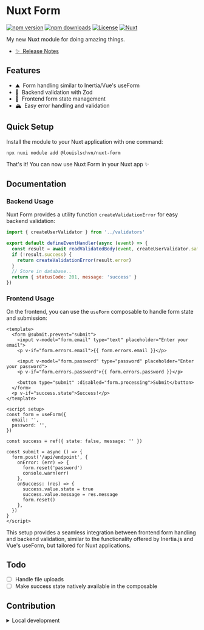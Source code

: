 # Nuxt Form

[![npm version][npm-version-src]][npm-version-href]
[![npm downloads][npm-downloads-src]][npm-downloads-href]
[![License][license-src]][license-href]
[![Nuxt][nuxt-src]][nuxt-href]

My new Nuxt module for doing amazing things.

- [✨ &nbsp;Release Notes](/CHANGELOG.md)
<!-- - [🏀 Online playground](https://stackblitz.com/github/your-org/nuxt-form?file=playground%2Fapp.vue) -->
<!-- - [📖 &nbsp;Documentation](https://example.com) -->

## Features

- ⛰ &nbsp;Form handling similar to Inertia/Vue's useForm
- 🚠 &nbsp;Backend validation with Zod
- 🌲 &nbsp;Frontend form state management
- 🏔 &nbsp;Easy error handling and validation

## Quick Setup

Install the module to your Nuxt application with one command:

```bash
npx nuxi module add @louislschvn/nuxt-form
```

That's it! You can now use Nuxt Form in your Nuxt app ✨

## Documentation

### Backend Usage

Nuxt Form provides a utility function `createValidationError` for easy backend validation:

```javascript
import { createUserValidator } from '../validators'

export default defineEventHandler(async (event) => {
  const result = await readValidatedBody(event, createUserValidator.safeParse)
  if (!result.success) {
    return createValidationError(result.error)
  }
  // Store in database..
  return { statusCode: 201, message: 'success' }
})
```

### Frontend Usage

On the frontend, you can use the `useForm` composable to handle form state and submission:

```vue
<template>
  <form @submit.prevent="submit">
    <input v-model="form.email" type="text" placeholder="Enter your email">
    <p v-if="form.errors.email">{{ form.errors.email }}</p>

    <input v-model="form.password" type="password" placeholder="Enter your password">
    <p v-if="form.errors.password">{{ form.errors.password }}</p>

    <button type="submit" :disabled="form.processing">Submit</button>
  </form>
  <p v-if="success.state">Success!</p>
</template>

<script setup>
const form = useForm({
  email: '',
  password: '',
})

const success = ref({ state: false, message: '' })

const submit = async () => {
  form.post('/api/endpoint', {
    onError: (err) => {
      form.reset('password')
      console.warn(err)
    },
    onSuccess: (res) => {
      success.value.state = true
      success.value.message = res.message
      form.reset()
    },
  })
}
</script>
```

This setup provides a seamless integration between frontend form handling and backend validation, similar to the functionality offered by Inertia.js and Vue's useForm, but tailored for Nuxt applications.

## Todo

- [ ] Handle file uploads
- [ ] Make success state natively available in the composable

## Contribution

<details>
  <summary>Local development</summary>

  ```bash
  # Install dependencies
  npm install

  # Generate type stubs
  npm run dev:prepare

  # Develop with the playground
  npm run dev

  # Build the playground
  npm run dev:build

  # Run ESLint
  npm run lint

  # Run Vitest
  npm run test
  npm run test:watch

  # Release new version
  npm run release
  ```

</details>

<!-- Badges -->
[npm-version-src]: https://img.shields.io/npm/v/nuxt-form/latest.svg?style=flat&colorA=020420&colorB=00DC82
[npm-version-href]: https://npmjs.com/package/nuxt-form

[npm-downloads-src]: https://img.shields.io/npm/dm/nuxt-form.svg?style=flat&colorA=020420&colorB=00DC82
[npm-downloads-href]: https://npmjs.com/package/nuxt-form

[license-src]: https://img.shields.io/npm/l/nuxt-form.svg?style=flat&colorA=020420&colorB=00DC82
[license-href]: https://npmjs.com/package/nuxt-form

[nuxt-src]: https://img.shields.io/badge/Nuxt-020420?logo=nuxt.js
[nuxt-href]: https://nuxt.com
